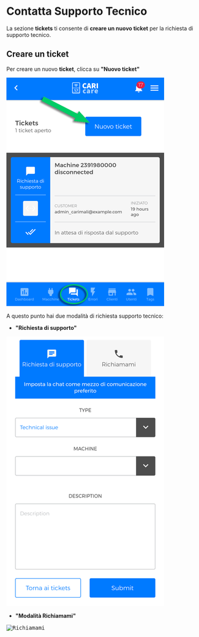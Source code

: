 # Contatta Supporto Tecnico

La sezione **tickets** ti consente di **creare un nuovo ticket** per la richiesta di supporto tecnico.


## Creare un ticket

Per creare un nuovo **ticket**, clicca su **"Nuovo ticket"**

<kbd>![Aggiungi Nuovo Ticket](_images/tickets-01.png)</kbd>

A questo punto hai due modalità di richiesta supporto tecnico:

- **"Richiesta di supporto"**

<kbd>![Richiesta Supporto](_images/tickets-02.png)</kbd>


- **"Modalità Richiamami"**

<kbd>![Richiamami](_images/tickets-03.png)</kbd>












